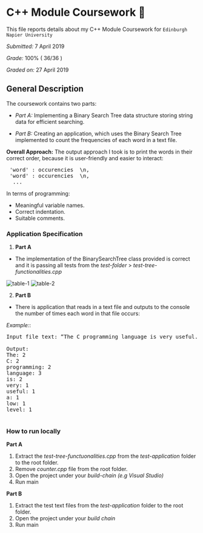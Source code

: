 # C++ Module Coursework :blue_book:
This file reports details about my C++ Module Coursework for `Edinburgh Napier University`

*Submitted:*  7 April 2019

*Grade:* 100% ( 36/36 )

*Graded on:* 27 April 2019


## General Description
The coursework contains two parts:

  - *Part A:* Implementing a Binary Search Tree data structure storing string data for efficient searching.
  
 - *Part B:* Creating an application, which uses the Binary Search Tree implemented to count the frequencies of each word in a text file.
 
**Overall Approach:** 
The output approach I took is to print the words in their correct order, because it is user-friendly and easier to interact: 
<pre>
 'word' : occurencies  \n,
 'word' : occurencies  \n,
  ...   
</pre>

In terms of programming: 
- Meaningful variable names.
- Correct indentation.
- Suitable comments.

### Application Specification

1. **Part A**
  - The implementation of the BinarySearchTree class provided is correct and it is passing all tests
  from the *test-folder* > *test-tree-functionalities.cpp*

   <img src="https://user-images.githubusercontent.com/45242072/63807227-fdc48b00-c925-11e9-8e8b-e241741b1f41.png" alt="table-1" >
        

   <img src="https://user-images.githubusercontent.com/45242072/63807372-3e240900-c926-11e9-870c-863e6974f5c5.png" alt="table-2" >
   
2. **Part B**
  - There is application that reads in a text file and outputs to the console the number of times each word in that file occurs:
  
  *Example:*:
<pre>
Input file text: “The C programming language is very useful. The C programming language is a low level language”

Output:
The: 2
C: 2
programming: 2
language: 3
is: 2
very: 1
useful: 1
a: 1
low: 1
level: 1

</pre>
  
### How to run locally
**Part A**
1. Extract the *test-tree-functuonalities.cpp* from the *test-application* folder to the root folder.
2. Remove *counter.cpp* file from the root folder.
2. Open the project under your *build-chain* *(e.g Visual Studio)*
3. Run main 

**Part B**
1. Extract the test text files from the *test-application* folder to the root folder.
2. Open the project under your *build chain*
3. Run main


